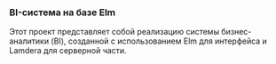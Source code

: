 ### BI-система на базе Elm 
Этот проект представляет собой реализацию системы бизнес-аналитики (BI), созданной с использованием Elm для интерфейса и Lamdera для серверной части. 